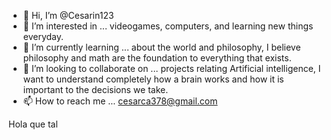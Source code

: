 - 👋 Hi, I’m @Cesarin123
- 👀 I’m interested in ... videogames, computers, and learning new things everyday.
- 🌱 I’m currently learning ... about the world and philosophy, I believe philosophy and math are the foundation to everything that exists.
- 💞️ I’m looking to collaborate on ... projects relating Artificial intelligence, I want to understand completely how a brain works and how it is important to the decisions we take.
- 📫 How to reach me ... cesarca378@gmail.com


Hola que tal

<!---
Cesarin123/Cesarin123 is a ✨ special ✨ repository because its `README.md` (this file) appears on your GitHub profile.
You can click the Preview link to take a look at your changes.
--->
